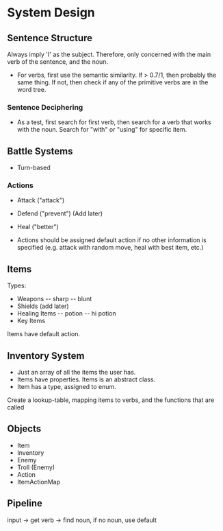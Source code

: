 System Design
========================

Sentence Structure
---------------------

Always imply 'I' as the subject. Therefore, only concerned with the main verb of the sentence, and the noun.

- For verbs, first use the semantic similarity. If > 0.7/1, then probably the same thing. If not, then check if any of the primitive verbs are in the word tree.

### Sentence Deciphering

- As a test, first search for first verb, then search for a verb that works with the noun. Search for "with" or "using" for specific item.

Battle Systems
---------------------

- Turn-based

### Actions

- Attack ("attack")
- Defend ("prevent") (Add later)
- Heal ("better")

- Actions should be assigned default action if no other information is specified (e.g. attack with random move, heal with best item, etc.)

Items
---------

Types:
- Weapons
-- sharp
-- blunt
- Shields (add later)
- Healing Items
-- potion
-- hi potion
- Key Items

Items have default action.

Inventory System
--------------------

- Just an array of all the items the user has.
- Items have properties. Items is an abstract class.
- Item has a type, assigned to enum.

Create a lookup-table, mapping items to verbs, and the functions that are called


Objects
------------------

- Item
- Inventory
- Enemy
- Troll (Enemy)
- Action
- ItemActionMap


Pipeline
---------------

input -> get verb -> find noun, if no noun, use default